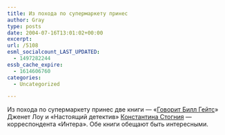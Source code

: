 ```yaml
---
title: Из похода по супермаркету принес
author: Gray
type: posts
date: 2004-07-16T13:01:02+00:00
excerpt:
url: /5108
esml_socialcount_LAST_UPDATED:
  - 1497282244
essb_cache_expire:
  - 1614606760
categories:
  - Uncategorized

---
```








Из похода по супермаркету принес две книги &#8212; &#171;<a href="http://www.ozon.ru/context/detail/id/1814202/?partner=searchengines" target="_blank">Говорит Билл Гейтс</a>&#187; Дженет Лоу и &#171;Настоящий детектив&#187; <a href="http://www.inter.ua/ru/faces/Stogniy/" target="_blank">Константина Стогния</a> &#8212; корреспондента &#171;Интера&#187;. Обе книги обещают быть интересными.